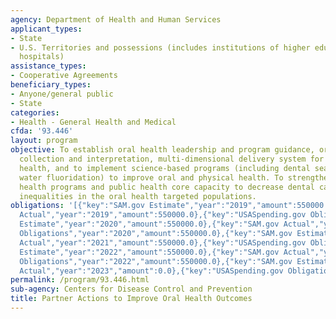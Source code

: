 ```yaml
---
agency: Department of Health and Human Services
applicant_types:
- State
- U.S. Territories and possessions (includes institutions of higher education and
  hospitals)
assistance_types:
- Cooperative Agreements
beneficiary_types:
- Anyone/general public
- State
categories:
- Health - General Health and Medical
cfda: '93.446'
layout: program
objective: To establish oral health leadership and program guidance, oral health data
  collection and interpretation, multi-dimensional delivery system for oral and physical
  health, and to implement science-based programs (including dental sealants and community
  water fluoridation) to improve oral and physical health. To strengthen state oral
  health programs and public health core capacity to decrease dental caries and reduce
  inequalities in the oral health targeted populations.
obligations: '[{"key":"SAM.gov Estimate","year":"2019","amount":550000.0},{"key":"SAM.gov
  Actual","year":"2019","amount":550000.0},{"key":"USASpending.gov Obligations","year":"2019","amount":550000.0},{"key":"SAM.gov
  Estimate","year":"2020","amount":550000.0},{"key":"SAM.gov Actual","year":"2020","amount":550000.0},{"key":"USASpending.gov
  Obligations","year":"2020","amount":550000.0},{"key":"SAM.gov Estimate","year":"2021","amount":550000.0},{"key":"SAM.gov
  Actual","year":"2021","amount":550000.0},{"key":"USASpending.gov Obligations","year":"2021","amount":550000.0},{"key":"SAM.gov
  Estimate","year":"2022","amount":550000.0},{"key":"SAM.gov Actual","year":"2022","amount":550000.0},{"key":"USASpending.gov
  Obligations","year":"2022","amount":550000.0},{"key":"SAM.gov Estimate","year":"2023","amount":550000.0},{"key":"SAM.gov
  Actual","year":"2023","amount":0.0},{"key":"USASpending.gov Obligations","year":"2023","amount":550000.0}]'
permalink: /program/93.446.html
sub-agency: Centers for Disease Control and Prevention
title: Partner Actions to Improve Oral Health Outcomes
---
```


